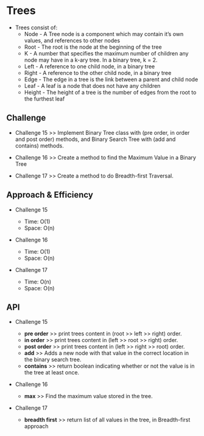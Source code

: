 # Trees

- Trees consist of:
  - Node - A Tree node is a component which may contain it’s own values, and references to other nodes
  - Root - The root is the node at the beginning of the tree
  - K - A number that specifies the maximum number of children any node may have in a k-ary tree. In a binary tree, k = 2.
  - Left - A reference to one child node, in a binary tree
  - Right - A reference to the other child node, in a binary tree
  - Edge - The edge in a tree is the link between a parent and child node
  - Leaf - A leaf is a node that does not have any children
  - Height - The height of a tree is the number of edges from the root to the furthest leaf

## Challenge

- Challenge 15 >> Implement Binary Tree class with (pre order, in order and post order) methods, and Binary Search Tree with (add and contains) methods.

- Challenge 16 >> Create a method to find the Maximum Value in a Binary Tree

- Challenge 17 >> Create a method to do Breadth-first Traversal.

## Approach & Efficiency

- Challenge 15

  - Time: O(1)
  - Space: O(n)

- Challenge 16

  - Time: O(1)
  - Space: O(n)

- Challenge 17

  - Time: O(n)
  - Space: O(n)

## API

- Challenge 15

  - **pre order** >> print trees content in (root >> left >> right) order.
  - **in order** >> print trees content in (left >> root >> right) order.
  - **post order** >> print trees content in (left >> right >> root) order.
  - **add** >> Adds a new node with that value in the correct location in the binary search tree.
  - **contains** >> return boolean indicating whether or not the value is in the tree at least once.

- Challenge 16

  - **max** >> Find the maximum value stored in the tree.

- Challenge 17

  - **breadth first** >> return list of all values in the tree, in Breadth-first approach

